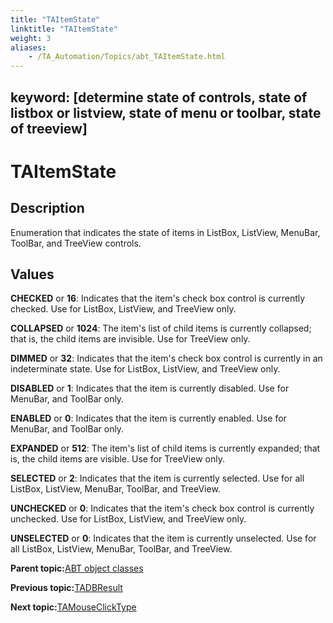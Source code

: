 ```yaml
--- 
title: "TAItemState"
linktitle: "TAItemState"
weight: 3
aliases: 
    - /TA_Automation/Topics/abt_TAItemState.html
---
```

keyword: [determine state of controls, state of listbox or listview, state of menu or toolbar, state of treeview]
---

# TAItemState

## Description

Enumeration that indicates the state of items in ListBox, ListView, MenuBar, ToolBar, and TreeView controls.

## Values

**CHECKED** or **16**: Indicates that the item's check box control is currently checked. Use for ListBox, ListView, and TreeView only.

**COLLAPSED** or **1024**: The item's list of child items is currently collapsed; that is, the child items are invisible. Use for TreeView only.

**DIMMED** or **32**: Indicates that the item's check box control is currently in an indeterminate state. Use for ListBox, ListView, and TreeView only.

**DISABLED** or **1**: Indicates that the item is currently disabled. Use for MenuBar, and ToolBar only.

**ENABLED** or **0**: Indicates that the item is currently enabled. Use for MenuBar, and ToolBar only.

**EXPANDED** or **512**: The item's list of child items is currently expanded; that is, the child items are visible. Use for TreeView only.

**SELECTED** or **2**: Indicates that the item is currently selected. Use for all ListBox, ListView, MenuBar, ToolBar, and TreeView.

**UNCHECKED** or **0**: Indicates that the item's check box control is currently unchecked. Use for ListBox, ListView, and TreeView only.

**UNSELECTED** or **0**: Indicates that the item is currently unselected. Use for all ListBox, ListView, MenuBar, ToolBar, and TreeView.

**Parent topic:**[ABT object classes](/TA_Automation/Topics/abt_constant.html)

**Previous topic:**[TADBResult](/TA_Automation/Topics/abt_TADBResult.html)

**Next topic:**[TAMouseClickType](/TA_Automation/Topics/abt_TAMouseClickType.html)

